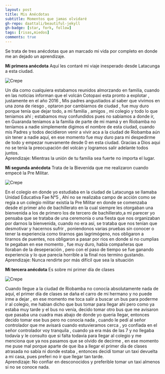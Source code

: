 ```yaml
---
layout: post
title: Mis Anécdotas
subtitle: Momentos que jamas olvidaré
gh-repo: daattali/beautiful-jekyll
gh-badge: [star, fork, follow]
tags: [risas,miedos]
comments: true
---
```


Se trata de tres anécdotas que an marcado mi vida por completo en donde me an dejado un aprendizaje.


**Mi primera anécdota**
Aquí les contaré mi viaje inesperado desde Latacunga a esta ciudad.

![Crepe](https://www.riobamba.co/wp-content/uploads/2020/03/riobamba.jpg)

Un día como cualquiera estabamos reunidos almorzando en familia, cuando en las noticias informan que el volcán Cotopaxi esta pronto a explotar , justamente en el año 2016 , Mis padres angustiados al saber que vivimos en una zona de riesgo , optaron por cambiarnos de ciudad , fue muy duro porque tenía que dejar todo, a mi familia , amigos , mi colegio y todo lo que teniamos ahí ; estabamos muy confundidos pues no sabiamos a donde ir, en Guaranda teníamos a la familia de parte de mi mamá y en Riobamba no teníamos a nadie simplemente digimos el nombre de esta ciudad, cuando mis Padres y todos decidieron venir a vivir aca a la ciudad de Riobamba aún sin tener a nadie aquí, en ese momento fue muy duro para mi despedirme de todo y empezar nuevamente desde 0 en esta ciudad. Gracias a Dios aqui no se tenía la preocupación del volcán y logramos salir adelante todos juntos.
<br>Aprendizaje: Mientras la unión de tu familia sea fuerte no importa el lugar.


**Mi segunda anécdota**
Trata de la Bievenida que me realizaron cuando empecé la Pre Militar.

![Crepe](https://pbs.twimg.com/media/CydSpWlWIAALH-p.jpg)

En el colegio en donde yo estudiaba en la ciudad de Latacunga se llamaba Unidad Educativa Fae N°5 , Ahí no se realizaba campo de acción como se regia a un colegio militar  existía la Pre Militar en donde se comenzaba desde el primer año de bachillerato en la cual siempre les otorgaban una bienvenida a los de primero los de tercero de bachillerato,a mi parecer yo pensaba que se trataba de una ceremonía o una fiesta que nos organizaban por darnos la bienvenida, cuando no era así, se trataba que nos tenían que desmotivar y hacernos sufrir , poniendonos varias pruebas sin conocer o tener la experiencia como tirarnos gas lagrimógeno, nos obligaron a tirarnos de puentes, nos obligaron a pasar por rios en donde si no cumplias te pegaban en ese momento , fue muy duro, había compañeras que lloraban de la deseperación , pero con el paso de tiempo se fue ganando experiencia y lo que parecía horrible a la final nos termino gustando.
<br>Aprendizaje: Nunca rendirte por más difícil que sea la situación


**Mi tercera anécdota**
Es sobre mi primer día de clases

![Crepe](https://img.freepik.com/vector-gratis/mujer-joven-que-siente-triste-cansada-preocupada-que-sufre-depresion-dibujos-animados-dibujados-mano-ilustracion-arte-dibujos-animados_56104-1063.jpg)

Cuando llegue a la ciudad de Riobamba no conocía absolutamente nada de aquí, el primer día de clases se daña el carro de mi hermano y no puede irme  a dejar , en ese momento me toca salir a buscar un bus para poderme ir al colegio, me habian dicho que bus tomar para llegar ahí pero como ya estaba muy tarde y el bus no venía, decido tomar otro bus que me avisaron que pasaba una cuadra mas abajo de donde yo queria llegar, entonces decido tomar ese bus pero no conocía nada , cuando le pedí al señor controlador que me avisará cuando estuvieramos cerca , yo confiada en el señor controlador voy tranquila , cuando ya era más de las 7 y no llegaba todavía y le consulto que si falta todavia para llegar al colegio y me menciona que ya nos pasamos que se olvido de decirme , en ese momento me puse mal porque aparte de que iba a llegar el primer día de clases atrasada no sabía ni donde estaba , entonces decidí tomar un taxi devuelta a mi casa, pues preferi no ir que llegar tan tarde.
<br>Aprendizaje: No confiar en desconocidos y preferible tomar un taxi almenos si no se conoce nada.







